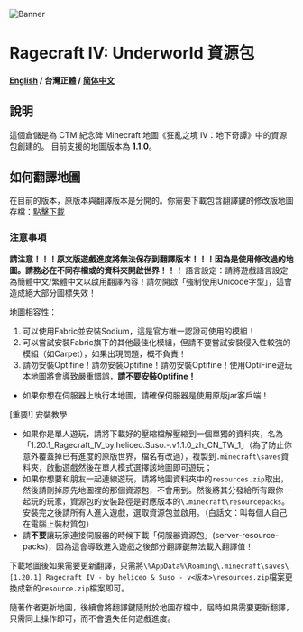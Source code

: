 ![Banner](https://ctmrepository.com/map_img/6926650110728662.PNG)

# Ragecraft IV: Underworld 資源包
#### [English](https://github.com/champsing/Ragecraft-IV-resourcepack/blob/master/readme/README.md) / 台灣正體 / [简体中文](https://github.com/champsing/Ragecraft-IV-resourcepack/blob/master/readme/README_cn.md)

## 說明
這個倉儲是為 CTM 紀念碑 Minecraft 地圖《狂亂之境 IV：地下奇譚》中的資源包創建的。
目前支援的地圖版本為 **1.1.0**。

## 如何翻譯地圖
在目前的版本，原版本與翻譯版本是分開的。你需要下載包含翻譯鍵的修改版地圖存檔：[點擊下載]()

### 注意事項

**請注意！！！原文版遊戲進度將無法保存到翻譯版本！！！因為是使用修改過的地圖。請務必在不同存檔或的資料夾開啟世界！！！**
語言設定：請將遊戲語言設定為簡體中文/繁體中文以啟用翻譯內容！請勿開啟「強制使用Unicode字型」，這會造成絕大部分圖標失效！

地圖相容性：
1. 可以使用Fabric並安裝Sodium，這是官方唯一認證可使用的模組！
2. 可以嘗試安裝Fabric旗下的其他最佳化模組，但請不要嘗試安裝侵入性較強的模組（如Carpet），如果出現問題，概不負責！
3. 請勿安裝Optifine！請勿安裝Optifine！請勿安裝Optifine！使用OptiFine遊玩本地圖將會導致嚴重錯誤，**請不要安裝Optifine！**
- 如果你想在伺服器上執行本地圖，請確保伺服器是使用原版jar客戶端！
    
[重要!] 安裝教學
- 如果你是單人遊玩，請將下載好的壓縮檔解壓縮到一個單獨的資料夾，名為「1.20.1_Ragecraft_IV_by.heliceo.Suso.-.v1.1.0_zh_CN_TW_1」（為了防止你意外覆蓋掉已有進度的原版世界，檔名有改過），複製到`.minecraft\saves`資料夾，啟動遊戲然後在單人模式選擇該地圖即可遊玩；
- 如果你想要和朋友一起連線遊玩，請將地圖資料夾中的`resources.zip`取出，然後請刪掉原先地圖裡的那個資源包，不會用到。然後將其分發給所有跟你一起玩的玩家，資源包的安裝路徑是對應版本的`\.minecraft\resourcepacks`。安裝完之後請所有人進入遊戲，選取資源包並啟用。（白話文：叫每個人自己在電腦上裝材質包）
- 請**不要**讓玩家連接伺服器的時候下載「伺服器資源包」(server-resource-packs)，因為這會導致進入遊戲之後部分翻譯鍵無法載入翻譯值！

下載地圖後如果需要更新翻譯，只需將`\%AppData%\Roaming\.minecraft\saves\[1.20.1] Ragecraft IV - by heliceo & Suso - v<版本>\resources.zip`檔案更換成新的`resource.zip`檔案即可。

隨著作者更新地圖，後續會將翻譯鍵隨附於地圖存檔中，屆時如果需要更新翻譯，只需同上操作即可，而不會遺失任何遊戲進度。